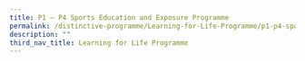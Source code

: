 ```yaml
---
title: P1 – P4 Sports Education and Exposure Programme
permalink: /distinctive-programme/Learning-for-Life-Programme/p1-p4-sports-education-and-exposure-programme/
description: ""
third_nav_title: Learning for Life Programme
---
```

